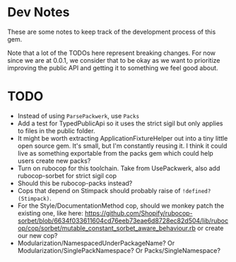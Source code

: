 # Dev Notes

These are some notes to keep track of the development process of this gem.

Note that a lot of the TODOs here represent breaking changes. For now since we are at 0.0.1, we consider that to be okay as we want to prioritize improving the public API and getting it to something we feel good about.

# TODO
- Instead of using `ParsePackwerk`, use `Packs`
- Add a test for TypedPublicApi so it uses the strict sigil but only applies to files in the public folder.
- It might be worth extracting ApplicationFixtureHelper out into a tiny little open source gem. It's small, but I'm constantly reusing it. I think it could live as something exportable from the packs gem which could help users create new packs?
- Turn on rubocop for this toolchain. Take from UsePackwerk, also add rubocop-sorbet for strict sigil cop
- Should this be rubocop-packs instead?
- Cops that depend on Stimpack should probably raise of `!defined?(Stimpack)`.
- For the Style/DocumentationMethod cop, should we monkey patch the existing one, like here: https://github.com/Shopify/rubocop-sorbet/blob/6634f033611604cd76eeb73eae6d8728ec82d504/lib/rubocop/cop/sorbet/mutable_constant_sorbet_aware_behaviour.rb or create our new cop?
- Modularization/NamespacedUnderPackageName? Or Modularization/SinglePackNamespace? Or Packs/SingleNamespace? 
